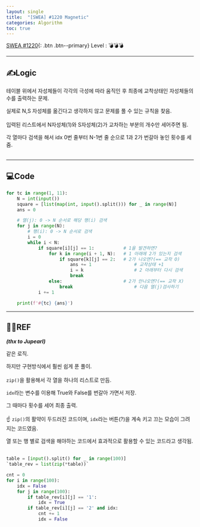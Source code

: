 ```yaml
---
layout: single
title:  "[SWEA] #1220 Magnetic"
categories: Algorithm
toc: true
---
```


[SWEA #1220](https://swexpertacademy.com/main/code/problem/problemDetail.do?contestProbId=AV14hwZqABsCFAYD){: .btn .btn--primary}
Level : 💣💣💣

---

## ✍Logic
테이블 위에서 자성체들이 각각의 극성에 따라 움직인 후 최종에 교착상태인 자성체들의 수를 출력하는 문제.  

실제로 N,S 자성체를 옮긴다고 생각하지 않고 문제를 풀 수 있는 규칙을 찾음.  
<br>
입력된 리스트에서 N자성체(1)와 S자성체(2)가 교차하는 부분의 개수만 세어주면 됨.  

각 열마다 검색을 해서 idx 0번 줄부터 N-1번 줄 순으로 1과 2가 번갈아 놓인 횟수를 세줌.  
<br>

---

## 💻Code

```python
for tc in range(1, 11):
    N = int(input())
    square = [list(map(int, input().split())) for _ in range(N)]
    ans = 0

    # 열(j): 0 -> N 순서로 해당 행(i) 검색
    for j in range(N):
        # 행(i): 0 -> N 순서로 검색
        i = 0
        while i < N:
            if square[i][j] == 1:           # 1을 발견하면?
                for k in range(i + 1, N):   # 1 아래에 2가 있는지 검색
                    if square[k][j] == 2:   # 2가 나오면?(== 교착 O)
                        ans += 1                # 교착상태 +1
                        i = k                   # 2 아래부터 다시 검색
                        break
                else:                       # 2가 안나오면?(== 교착 X)
                    break                       # 다음 열(j)검사하기
            i += 1

    print(f'#{tc} {ans}')
```


---

## 🙋‍♀️REF
_**(thx to Jupearl)**_

같은 로직.  

하지만 구현방식에서 훨씬 쉽게 푼 풀이.  
<br>
`zip()`을 활용해서 각 열을 하나의 리스트로 만듬. 

`idx`라는 변수를 이용해 True와 False를 번갈아 가면서 저장.  

그 때마다 횟수를 세어 최종 출력.  
<br>
☝ `zip()`의 활약이 두드러진 코드이며, `idx`라는 버튼(?)을 계속 키고 끄는 모습이 그려지는 코드였음.  

열 또는 행 별로 검색을 해야하는 코드에서 효과적으로 활용할 수 있는 코드라고 생각됨.   
<br>

```python
table = [input().split() for _ in range(100)]
`table_rev = list(zip(*table))`

cnt = 0
for i in range(100):
    idx = False
    for j in range(100):
        if table_rev[i][j] == '1':
            idx = True
        if table_rev[i][j] == '2' and idx:
            cnt += 1
            idx = False
